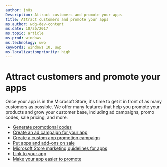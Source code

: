 ```yaml
---
author: jnHs
Description: Attract customers and promote your apps
title: Attract customers and promote your apps
ms.author: wdg-dev-content
ms.date: 10/26/2017
ms.topic: article
ms.prod: windows
ms.technology: uwp
keywords: windows 10, uwp
ms.localizationpriority: high
---
```


# Attract customers and promote your apps

Once your app is in the Microsoft Store, it's time to get it in front of as many customers as possible. We offer many features that help you promote your products and grow your customer base, including ad campaigns, promo codes, sale pricing, and more.

-   [Generate promotional codes](generate-promotional-codes.md)
-   [Create an ad campaign for your app](create-an-ad-campaign-for-your-app.md)
-   [Create a custom app promotion campaign](create-a-custom-app-promotion-campaign.md)
-   [Put apps and add-ons on sale](put-apps-and-add-ons-on-sale.md)
-   [Microsoft Store marketing guidelines for apps](app-marketing-guidelines.md)
-   [Link to your app](link-to-your-app.md)
-   [Make your app easier to promote](make-your-app-easier-to-promote.md)

 

 
